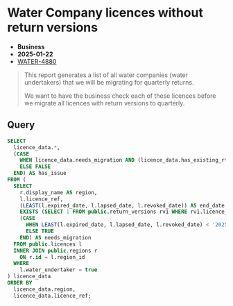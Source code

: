 # Water Company licences without return versions

- **Business**
- **2025-01-22**
- [WATER-4880](https://eaflood.atlassian.net/browse/WATER-4880)

> This report generates a list of all water companies (water undertakers) that we will be migrating for quarterly returns.
>
> We want to have the business check each of these licences before we migrate all licences with return versions to
> quarterly.

## Query

```sql
SELECT
  licence_data.*,
  (CASE
    WHEN licence_data.needs_migration AND (licence_data.has_existing_rtn_version = FALSE) THEN TRUE
    ELSE FALSE
  END) AS has_issue
FROM (
  SELECT
    r.display_name AS region,
    l.licence_ref,
    (LEAST(l.expired_date, l.lapsed_date, l.revoked_date)) AS end_date,
    EXISTS (SELECT 1 FROM public.return_versions rv1 WHERE rv1.licence_id = l.id) AS has_existing_rtn_version,
    (CASE
      WHEN LEAST(l.expired_date, l.lapsed_date, l.revoked_date) < '2025-04-01' THEN FALSE
      ELSE TRUE
    END) AS needs_migration
  FROM public.licences l
  INNER JOIN public.regions r
    ON r.id = l.region_id
  WHERE
    l.water_undertaker = true
) licence_data
ORDER BY
  licence_data.region,
  licence_data.licence_ref;
```

